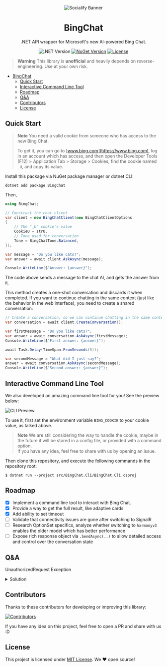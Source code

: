 ﻿<div align="center">

![Socialify Banner](https://socialify.git.ci/b1acksoil/BingChat/image?font=Inter&language=1&logo=https%3A%2F%2Fupload.wikimedia.org%2Fwikipedia%2Fcommons%2F9%2F9c%2FBing_Fluent_Logo.svg&name=1&owner=1&pattern=Circuit%20Board&theme=Auto&description=1)

# BingChat

.NET API wrapper for Microsoft's new AI-powered Bing Chat.

![.NET Version](https://img.shields.io/badge/.NET-6-blue)
[![NuGet Version](https://img.shields.io/nuget/v/BingChat?label=NuGet)](https://www.nuget.org/packages/BingChat)
[![License](https://img.shields.io/badge/License-MIT-brightgreen)](./LICENSE)

</div>

> **Warning**
> This library is **unofficial** and heavily depends on reverse-engineering. Use at your own risk.

- [BingChat](#bingchat)
  - [Quick Start](#quick-start)
  - [Interactive Command Line Tool](#interactive-command-line-tool)
  - [Roadmap](#roadmap)
  - [Q\&A](#qa)
  - [Contributors](#contributors)
  - [License](#license)

## Quick Start

> **Note**
> You need a valid cookie from someone who has access to the new Bing Chat.
>
> To get it, you can go to [www.bing.com](https://www.bing.com), log in an account which has access, and then open the
> Developer Tools (F12) > Application Tab > Storage > Cookies, find the cookie named `_U`, and
> copy its value.

Install this package via NuGet package manager or dotnet CLI:

```
dotnet add package BingChat 
```

Then,

```csharp
using BingChat;

// Construct the chat client
var client = new BingChatClient(new BingChatClientOptions
{
    // The "_U" cookie's value
    CookieU = strU,
    // Tone used for conversation
    Tone = BingChatTone.Balanced,
});

var message = "Do you like cats?";
var answer = await client.AskAsync(message);

Console.WriteLine($"Answer: {answer}");
```

The code above sends a message to the chat AI, and gets the answer from it.

This method creates a one-shot conversation and discards it when completed.
If you want to continue chatting in the same context (just like the behavior in the web interface), you need to create a
shared conversation:

```csharp
// Create a conversation, so we can continue chatting in the same context.
var conversation = await client.CreateConversation();

var firstMessage = "Do you like cats?";
var answer = await conversation.AskAsync(firstMessage);
Console.WriteLine($"First answer: {answer}");

await Task.Delay(TimeSpan.FromSeconds(5));

var secondMessage = "What did I just say?";
answer = await conversation.AskAsync(secondMessage);
Console.WriteLine($"Second answer: {answer}");
```

## Interactive Command Line Tool

We also developed an amazing command line tool for you! See the preview below:

![CLI Preview](./assets/cli-screenshot.png)

To use it, first set the environment variable `BING_COOKIE` to your cookie value, as talked above.

> **Note**
> We are still considering the way to handle the cookie, maybe in the future it will be stored in a config file, or
> provided with a command option.  
> If you have any idea, feel free to share with us by opening an issue.

Then clone this repository, and execute the following commands in the repository root:

```shell
$ dotnet run --project src/BingChat.Cli/BingChat.Cli.csproj
```

## Roadmap

- [x] Implement a command line tool to interact with Bing Chat.
- [x] Provide a way to get the full result, like adaptive cards
- [x] Add ability to set timeout
- [ ] Validate that connectivity issues are gone after switching to SignalR
- [ ] Research OptionSet specifics, analyze whether switching to `harmonyv3` enables the older model which has better performance
- [ ] Expose rich response object via `.SendAsync(..)` to allow detailed access and control over the conversation state

## Q&A

UnauthorizedRequest Exception

<details>
<summary>Solution</summary>

There are multiple reasons. You may follow these steps to handle the problem.

1. Refresh the webpage, confirm that the '_U' value is up to date and copied correctly, and retry.
2. If you are using a proxy (VPN), try setting the global proxy, and retry. The code is as follows:

    ```csharp
    HttpClient.DefaultProxy = new WebProxy("127.0.0.1:8807"); //Your proxy address and port
    ```

3. Find another cookie named 'KievRPSSecAuth', set its value, and retry. The code is as follows:

    ```csharp
    var client = new BingChatClient(new BingChatClientOptions {
        // The "_U" cookie's value
        CookieU = strU,
        // The "KievRPSSecAuth" cookie's value
        CookieKievRPSSecAuth = strKievRPSSecAuth,
    });
    ```

4. Open the browser menu > Extensions. Search for 'Cookie Editor' and install it.
   Go to Bing Chat webpage and export all cookies to to a local file in JSON format.
   Set file path value as follows (The "_U" and "KievRPSSecAuth" value are not needed at this time):

    ```csharp
    var client = new BingChatClient(new BingChatClientOptions {
        // The exported cookie file path
        CookieFilePath = strFilePath,
    });
    ```

</details>

## Contributors

Thanks to these contributors for developing or improving this library:

[![Contributors](https://contrib.rocks/image?repo=b1acksoil/BingChat)](https://github.com/b1acksoil/BingChat/graphs/contributors)

If you have any idea on this project, feel free to open a PR and share with us :D

## License

This project is licensed under [MIT License](./LICENSE). We ❤ open source!
